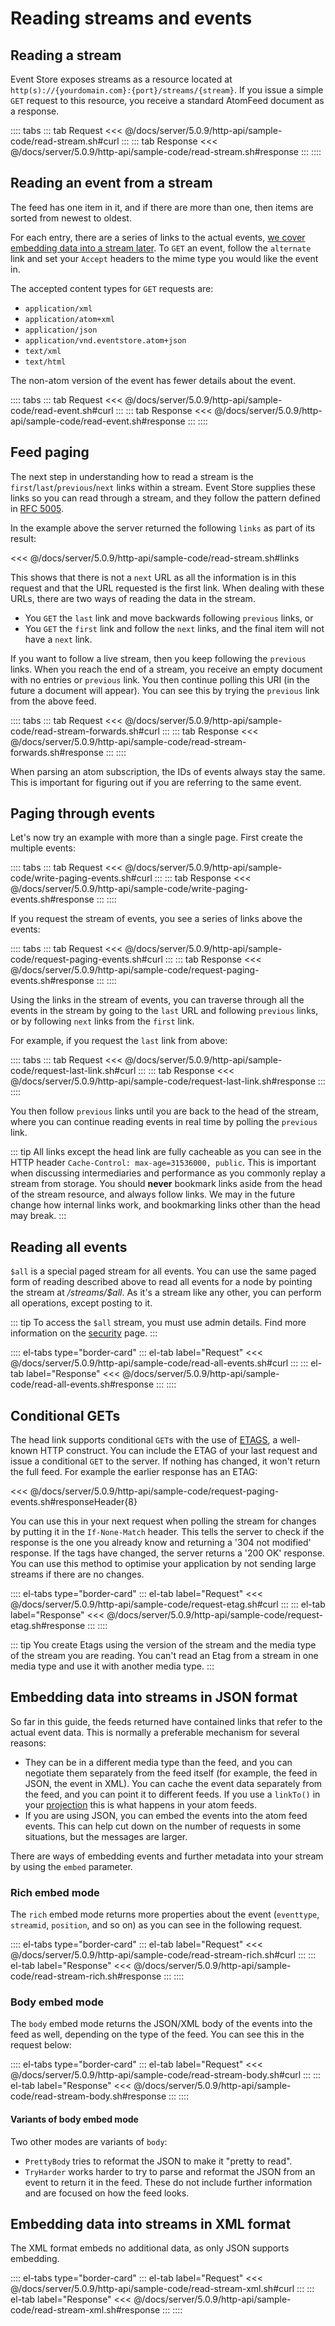 # Reading streams and events

## Reading a stream

Event Store exposes streams as a resource located at `http(s)://{yourdomain.com}:{port}/streams/{stream}`. If you issue a simple `GET` request to this resource, you receive a standard AtomFeed document as a response.

:::: tabs
::: tab Request
<<< @/docs/server/5.0.9/http-api/sample-code/read-stream.sh#curl
:::
::: tab Response
<<< @/docs/server/5.0.9/http-api/sample-code/read-stream.sh#response
:::
::::

## Reading an event from a stream

The feed has one item in it, and if there are more than one, then items are sorted from newest to oldest.

For each entry, there are a series of links to the actual events, [we cover embedding data into a stream later](#embedding-data-into-streams-in-json-format). To `GET` an event, follow the `alternate` link and set your `Accept` headers to the mime type you would like the event in.

The accepted content types for `GET` requests are:

- `application/xml`
- `application/atom+xml`
- `application/json`
- `application/vnd.eventstore.atom+json`
- `text/xml`
- `text/html`

The non-atom version of the event has fewer details about the event.

:::: tabs
::: tab Request
<<< @/docs/server/5.0.9/http-api/sample-code/read-event.sh#curl
:::
::: tab Response
<<< @/docs/server/5.0.9/http-api/sample-code/read-event.sh#response
:::
::::

## Feed paging

The next step in understanding how to read a stream is the `first`/`last`/`previous`/`next` links within a stream. Event Store supplies these links so you can read through a stream, and they follow the pattern defined in [RFC 5005](http://tools.ietf.org/html/rfc5005).

In the example above the server returned the following `links` as part of its result:

<<< @/docs/server/5.0.9/http-api/sample-code/read-stream.sh#links

This shows that there is not a `next` URL as all the information is in this request and that the URL requested is the first link. When dealing with these URLs, there are two ways of reading the data in the stream.

- You `GET` the `last` link and move backwards following `previous` links, or
- You `GET` the `first` link and follow the `next` links, and the final item will not have a `next` link.

If you want to follow a live stream, then you keep following the `previous` links. When you reach the end of a stream, you receive an empty document with no entries or `previous` link. You then continue polling this URI (in the future a document will appear). You can see this by trying the `previous` link from the above feed.

:::: tabs
::: tab Request
<<< @/docs/server/5.0.9/http-api/sample-code/read-stream-forwards.sh#curl
:::
::: tab Response
<<< @/docs/server/5.0.9/http-api/sample-code/read-stream-forwards.sh#response
:::
::::

When parsing an atom subscription, the IDs of events always stay the same. This is important for figuring out if you are referring to the same event.

## Paging through events

Let's now try an example with more than a single page. First create the multiple events:

:::: tabs
::: tab Request
<<< @/docs/server/5.0.9/http-api/sample-code/write-paging-events.sh#curl
:::
::: tab Response
<<< @/docs/server/5.0.9/http-api/sample-code/write-paging-events.sh#response
:::
::::

If you request the stream of events, you see a series of links above the events:

:::: tabs
::: tab Request
<<< @/docs/server/5.0.9/http-api/sample-code/request-paging-events.sh#curl
:::
::: tab Response
<<< @/docs/server/5.0.9/http-api/sample-code/request-paging-events.sh#response
:::
::::

Using the links in the stream of events, you can traverse through all the events in the stream by going to the `last` URL and following `previous` links, or by following `next` links from the `first` link.

For example, if you request the `last` link from above:

:::: tabs
::: tab Request
<<< @/docs/server/5.0.9/http-api/sample-code/request-last-link.sh#curl
:::
::: tab Response
<<< @/docs/server/5.0.9/http-api/sample-code/request-last-link.sh#response
:::
::::

You then follow `previous` links until you are back to the head of the stream, where you can continue reading events in real time by polling the `previous` link.

::: tip
All links except the head link are fully cacheable as you can see in the HTTP header `Cache-Control: max-age=31536000, public`. This is important when discussing intermediaries and performance as you commonly replay a stream from storage. You should **never** bookmark links aside from the head of the stream resource, and always follow links. We may in the future change how internal links work, and bookmarking links other than the head may break.
:::

## Reading all events

`$all` is a special paged stream for all events. You can use the same paged form of reading described above to read all events for a node by pointing the stream at _/streams/\$all_. As it's a stream like any other, you can perform all operations, except posting to it.

::: tip
To access the `$all` stream, you must use admin details. Find more information on the [security](security.md) page.
:::

:::: el-tabs type="border-card"
::: el-tab label="Request"
<<< @/docs/server/5.0.9/http-api/sample-code/read-all-events.sh#curl
:::
::: el-tab label="Response"
<<< @/docs/server/5.0.9/http-api/sample-code/read-all-events.sh#response
:::
::::

## Conditional GETs

The head link supports conditional `GET`s with the use of [ETAGS](http://en.wikipedia.org/wiki/HTTP_ETag), a well-known HTTP construct. You can include the ETAG of your last request and issue a conditional `GET` to the server. If nothing has changed, it won't return the full feed. For example the earlier response has an ETAG:

<<< @/docs/server/5.0.9/http-api/sample-code/request-paging-events.sh#responseHeader{8}

You can use this in your next request when polling the stream for changes by putting it in the `If-None-Match` header. This tells the server to check if the response is the one you already know and returning a '304 not modified' response. If the tags have changed, the server returns a '200 OK' response. You can use this method to optimise your application by not sending large streams if there are no changes.

:::: el-tabs type="border-card"
::: el-tab label="Request"
<<< @/docs/server/5.0.9/http-api/sample-code/request-etag.sh#curl
:::
::: el-tab label="Response"
<<< @/docs/server/5.0.9/http-api/sample-code/request-etag.sh#response
:::
::::

::: tip
You create Etags using the version of the stream and the media type of the stream you are reading. You can't read an Etag from a stream in one media type and use it with another media type.
:::

## Embedding data into streams in JSON format

So far in this guide, the feeds returned have contained links that refer to the actual event data. This is normally a preferable mechanism for several reasons:

- They can be in a different media type than the feed, and you can negotiate them separately from the feed itself (for example, the feed in JSON, the event in XML). You can cache the event data separately from the feed, and you can point it to different feeds. If you use a `linkTo()` in your [projection](projections/README.md) this is what happens in your atom feeds.
- If you are using JSON, you can embed the events into the atom feed events. This can help cut down on the number of requests in some situations, but the messages are larger.

There are ways of embedding events and further metadata into your stream by using the `embed` parameter.

### Rich embed mode

The `rich` embed mode returns more properties about the event (`eventtype`, `streamid`, `position`, and so on) as you can see in the following request.

:::: el-tabs type="border-card"
::: el-tab label="Request"
<<< @/docs/server/5.0.9/http-api/sample-code/read-stream-rich.sh#curl
:::
::: el-tab label="Response"
<<< @/docs/server/5.0.9/http-api/sample-code/read-stream-rich.sh#response
:::
::::

### Body embed mode

The `body` embed mode returns the JSON/XML body of the events into the feed as well, depending on the type of the feed. You can see this in the request below:

:::: el-tabs type="border-card"
::: el-tab label="Request"
<<< @/docs/server/5.0.9/http-api/sample-code/read-stream-body.sh#curl
:::
::: el-tab label="Response"
<<< @/docs/server/5.0.9/http-api/sample-code/read-stream-body.sh#response
:::
::::

#### Variants of body embed mode

Two other modes are variants of `body`:

- `PrettyBody` tries to reformat the JSON to make it "pretty to read".
- `TryHarder` works harder to try to parse and reformat the JSON from an event to return it in the feed. These do not include further information and are focused on how the feed looks.

## Embedding data into streams in XML format

The XML format embeds no additional data, as only JSON supports embedding.

:::: el-tabs type="border-card"
::: el-tab label="Request"
<<< @/docs/server/5.0.9/http-api/sample-code/read-stream-xml.sh#curl
:::
::: el-tab label="Response"
<<< @/docs/server/5.0.9/http-api/sample-code/read-stream-xml.sh#response
:::
::::
